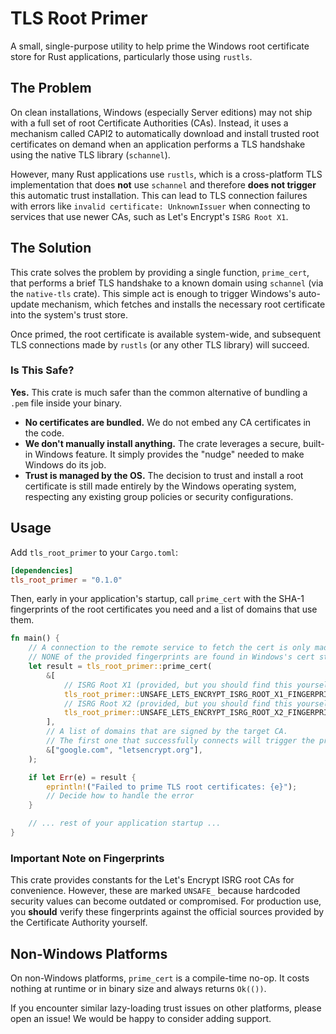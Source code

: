 # TLS Root Primer

A small, single-purpose utility to help prime the Windows root certificate store for Rust applications, particularly those using `rustls`.

## The Problem

On clean installations, Windows (especially Server editions) may not ship with a full set of root Certificate Authorities (CAs). Instead, it uses a mechanism called CAPI2 to automatically download and install trusted root certificates on demand when an application performs a TLS handshake using the native TLS library (`schannel`).

However, many Rust applications use `rustls`, which is a cross-platform TLS implementation that does **not** use `schannel` and therefore **does not trigger** this automatic trust installation. This can lead to TLS connection failures with errors like `invalid certificate: UnknownIssuer` when connecting to services that use newer CAs, such as Let's Encrypt's `ISRG Root X1`.

## The Solution

This crate solves the problem by providing a single function, `prime_cert`, that performs a brief TLS handshake to a known domain using `schannel` (via the `native-tls` crate). This simple act is enough to trigger Windows's auto-update mechanism, which fetches and installs the necessary root certificate into the system's trust store.

Once primed, the root certificate is available system-wide, and subsequent TLS connections made by `rustls` (or any other TLS library) will succeed.

### Is This Safe?

**Yes.** This crate is much safer than the common alternative of bundling a `.pem` file inside your binary.

* **No certificates are bundled.** We do not embed any CA certificates in the code.
* **We don't manually install anything.** The crate leverages a secure, built-in Windows feature. It simply provides the "nudge" needed to make Windows do its job.
* **Trust is managed by the OS.** The decision to trust and install a root certificate is still made entirely by the Windows operating system, respecting any existing group policies or security configurations.

## Usage

Add `tls_root_primer` to your `Cargo.toml`:

```toml
[dependencies]
tls_root_primer = "0.1.0"
```

Then, early in your application's startup, call `prime_cert` with the SHA-1 fingerprints of the root certificates you need and a list of domains that use them.

```rust
fn main() {
    // A connection to the remote service to fetch the cert is only made if
    // NONE of the provided fingerprints are found in Windows's cert store.
    let result = tls_root_primer::prime_cert(
        &[
            // ISRG Root X1 (provided, but you should find this yourself)
            tls_root_primer::UNSAFE_LETS_ENCRYPT_ISRG_ROOT_X1_FINGERPRINT,
            // ISRG Root X2 (provided, but you should find this yourself)
            tls_root_primer::UNSAFE_LETS_ENCRYPT_ISRG_ROOT_X2_FINGERPRINT,
        ],
        // A list of domains that are signed by the target CA.
        // The first one that successfully connects will trigger the priming.
        &["google.com", "letsencrypt.org"],
    );

    if let Err(e) = result {
        eprintln!("Failed to prime TLS root certificates: {e}");
        // Decide how to handle the error
    }

    // ... rest of your application startup ...
}
```

### Important Note on Fingerprints

This crate provides constants for the Let's Encrypt ISRG root CAs for convenience. However, these are marked `UNSAFE_` because hardcoded security values can become outdated or compromised. For production use, you **should** verify these fingerprints against the official sources provided by the Certificate Authority yourself.

## Non-Windows Platforms

On non-Windows platforms, `prime_cert` is a compile-time no-op. It costs nothing at runtime or in binary size and always returns `Ok(())`.

If you encounter similar lazy-loading trust issues on other platforms, please open an issue\! We would be happy to consider adding support.
